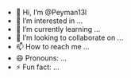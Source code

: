 - 👋 Hi, I’m @Peyman13l
- 👀 I’m interested in ...
- 🌱 I’m currently learning ...
- 💞️ I’m looking to collaborate on ...
- 📫 How to reach me ...
- 😄 Pronouns: ...
- ⚡ Fun fact: ...

<!---
Peyman13l/Peyman13l is a ✨ special ✨ repository because its `README.md` (this file) appears on your GitHub profile.
You can click the Preview link to take a look at your changes.
--->
